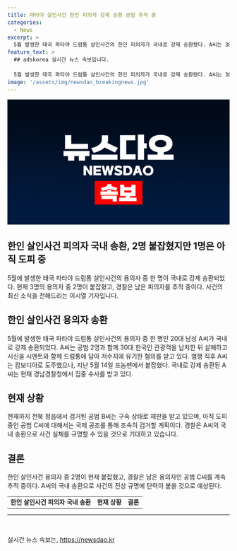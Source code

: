 ```yaml
---
title: 파타야 살인사건 한인 피의자 강제 송환 공범 추적 중
categories:
  - News
excerpt: >
  5월 발생한 태국 파타야 드럼통 살인사건의 한인 피의자가 국내로 강제 송환됐다. A씨는 30대 한국인 관광객을 납치하고 살해한 후 시신을 시멘트와 함께 드럼통에 유기한 혐의를 받고 있으며, 검거 58일 만에 국내로 강제 송환됐다. 또 다른 공범 B씨는 현재 구속 상태로 재판을 받고 있으며, 경찰은 남은 도피 중인 공범 C씨에 대한 국제공조를 통해 조속히 검거할 계획이다. A씨의 강제 송환으로 사건에 대한 규명이 탄력을 받을 것으로 보인다.
feature_text: >
  ## adskorea 실시간 뉴스 속보입니다.

  5월 발생한 태국 파타야 드럼통 살인사건의 한인 피의자가 국내로 강제 송환됐다. A씨는 30대 한국인 관광객을 납치하고 살해한 후 시신을 시멘트와 함께 드럼통에 유기한 혐의를 받고 있으며, 검거 58일 만에 국내로 강제 송환됐다. 또 다른 공범 B씨는 현재 구속 상태로 재판을 받고 있으며, 경찰은 남은 도피 중인 공범 C씨에 대한 국제공조를 통해 조속히 검거할 계획이다. A씨의 강제 송환으로 사건에 대한 규명이 탄력을 받을 것으로 보인다.
image: '/assets/img/newsdao_breakingnews.jpg'
---
```


<p><img src="/assets/img/newsdao_breakingnews.jpg" alt="adskorea 속보" /></p>

<h2>한인 살인사건 피의자 국내 송환, 2명 붙잡혔지만 1명은 아직 도피 중</h2>

<p data-ke-size="size16">5월에 발생한 태국 파타야 드럼통 살인사건의 용의자 중 한 명이 국내로 강제 송환되었다. 현재 3명의 용의자 중 2명이 붙잡혔고, 경찰은 남은 피의자를 추적 중이다. 사건의 최신 소식을 전해드리는 이시열 기자입니다.</p>

<h2 data-ke-size="size26">한인 살인사건 용의자 송환</h2>

<p data-ke-size="size16">5월에 발생한 태국 파타야 드럼통 살인사건의 용의자 중 한 명인 20대 남성 A씨가 국내로 강제 송환되었다. A씨는 공범 2명과 함께 30대 한국인 관광객을 납치한 뒤 살해하고 시신을 시멘트와 함께 드럼통에 담아 저수지에 유기한 혐의를 받고 있다. 범행 직후 A씨는 캄보디아로 도주했으나, 지난 5월 14일 프놈펜에서 붙잡혔다. 국내로 강제 송환된 A씨는 현재 경남경찰청에서 집중 수사를 받고 있다.</p>

<h2 data-ke-size="size26">현재 상황</h2>

<p data-ke-size="size16">현재까지 전북 정읍에서 검거된 공범 B씨는 구속 상태로 재판을 받고 있으며, 아직 도피 중인 공범 C씨에 대해서는 국제 공조를 통해 조속히 검거할 계획이다. 경찰은 A씨의 국내 송환으로 사건 실체를 규명할 수 있을 것으로 기대하고 있습니다.</p>

<h2 data-ke-size="size26">결론</h2>

<p data-ke-size="size16">한인 살인사건 용의자 중 2명이 현재 붙잡혔고, 경찰은 남은 용의자인 공범 C씨를 계속 추적 중이다. A씨의 국내 송환으로 사건의 진상 규명에 탄력이 붙을 것으로 예상된다.</p>

<table>
    <tbody>
        <tr>
            <td style="text-align: center; height: 17px;"><b>한인 살인사건 피의자 국내 송환</b></td>
            <td style="text-align: center; height: 17px;"><b>현재 상황</b></td>
            <td style="text-align: center; height: 17px;"><b>결론</b></td>
        </tr>
    </tbody>
</table>

<hr>

<p data-ke-size="size16">&nbsp;</p>
실시간 뉴스 속보는, <a href="https://newsdao.kr" rel="dofollow">https://newsdao.kr</a>


